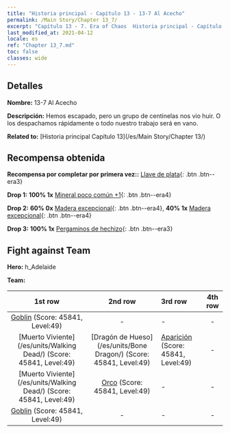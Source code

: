 ```yaml
---
title: "Historia principal - Capítulo 13 - 13-7 Al Acecho"
permalink: /Main Story/Chapter 13_7/
excerpt: "Capítulo 13 - 7. Era of Chaos  Historia principal - Capítulo 13_7. 13-7 Al Acecho"
last_modified_at: 2021-04-12
locale: es
ref: "Chapter 13_7.md"
toc: false
classes: wide
---
```


## Detalles

 **Nombre:** 13-7 Al Acecho

 **Descripción:** Hemos escapado, pero un grupo de centinelas nos vio huir. O los despachamos rápidamente o todo nuestro trabajo será en vano.

 **Related to:** [Historia principal Capítulo 13](/es/Main Story/Chapter 13/)

## Recompensa obtenida

 **Recompensa por completar por primera vez::** [Llave de plata](/es/Items/con_693/){: .btn .btn--era3}

 **Drop 1:** **100% 1x** [Mineral poco común +1](/es/Items/mat_40/){: .btn .btn--era4}

 **Drop 2:** **60% 0x** [Madera excepcional](/es/Items/mat_34/){: .btn .btn--era4}, **40% 1x** [Madera excepcional](/es/Items/mat_34/){: .btn .btn--era4}

 **Drop 3:** **100% 1x** [Pergaminos de hechizo](/es/Items/con_694/){: .btn .btn--era3}


## Fight against Team
 **Hero:** h_Adelaide

 **Team:**


  | 1st row | 2nd row | 3rd row | 4th row |
  |:----:|:----:|:----|:----:|
  | [Goblin](/es/units/Goblin/) (Score: 45841, Level:49)  | - | - | - |
  | [Muerto Viviente](/es/units/Walking Dead/) (Score: 45841, Level:49)  | [Dragón de Hueso](/es/units/Bone Dragon/) (Score: 45841, Level:49)  | [Aparición](/es/units/Wight/) (Score: 45841, Level:49)  | - |
  | [Muerto Viviente](/es/units/Walking Dead/) (Score: 45841, Level:49)  | [Orco](/es/units/Orc/) (Score: 45841, Level:49)  | - | - |
  | [Goblin](/es/units/Goblin/) (Score: 45841, Level:49)  | - | - | - |


